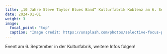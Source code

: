 ```yaml
---
title: „10 Jahre Steve Taylor Blues Band“ Kulturfabrik Koblenz am 6. September
date: 2024-01-01
weight: 3
image:
  focal_point: "top"
  caption: "Image credit: https://unsplash.com/photos/selective-focus-photography-of-multicolored-confetti-lot-Xaanw0s0pMk"
---
```


Event am 6. September in der Kulturfabrik, weitere Infos folgen!
